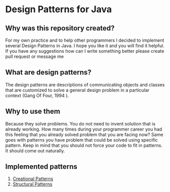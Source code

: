 # Design Patterns for Java

## Why was this repository created?

For my own practice and to help other programmers I decided to implement several Design Patterns in Java. I hope
you like it and you will find it helpful. If you have any suggestions how can I write something better please create
pull request or message me

## What are design patterns?

The design patterns are descriptions of communicating objects and classes that are customized to
solve a general design problem in a particular context (Gang Of Four, 1994 ).

## Why to use them

Because they solve problems. You do not need to invent solution that is already working. How many times
during your programmer career you had this feeling that you already solved problem that you are facing now?
Same goes with patterns you have problem that could be solved using specific pattern. Keep in mind that you
should not force your code to fit in patterns. It should come out naturally.

## Implemented patterns

1. [Creational Patterns](src/main/java/com/rezahdrm/creational)
2. [Structural Patterns](src/main/java/com/rezahdrm/structural)
   

